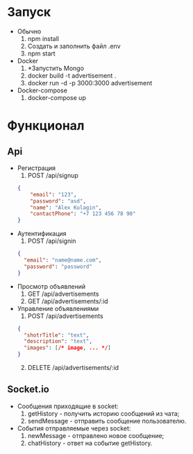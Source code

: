 # Запуск
- Обычно
   1. npm install
   2. Создать и заполнить файл .env
   3. npm start
- Docker
   1. *Запустить Mongo
   2. docker build -t advertisement .
   3. docker run -d -p 3000:3000 advertisement
- Docker-compose
   1. docker-compose up
# Функционал
## Api
- Регистрация
  1. POST /api/signup
  ```json
  {
      "email": "123",
      "password": "asd",
      "name": "Alex Kulagin",
      "contactPhone": "+7 123 456 78 90"
  }
  ```
- Аутентификация
  1. POST /api/signin
  ```json
  {
    "email": "name@name.com",
    "password": "password"
  }
  ```
- Просмотр объявлений
  1. GET /api/advertisements
  2. GET /api/advertisements/:id
- Управление объявлениями
  1. POST /api/advertisements
  ```json
  {
    "shotrTitle": "text",
    "description": "text",
    "images": [/* image, ... */]
  }
  ```
  2. DELETE /api/advertisements/:id
## Socket.io
- Сообщения приходящие в socket:
  1. getHistory - получить историю сообщений из чата;
  2. sendMessage - отправить сообщение пользователю.
- События отправляемые через socket:
  1. newMessage - отправлено новое сообщение;
  2. chatHistory - ответ на событие getHistory.
